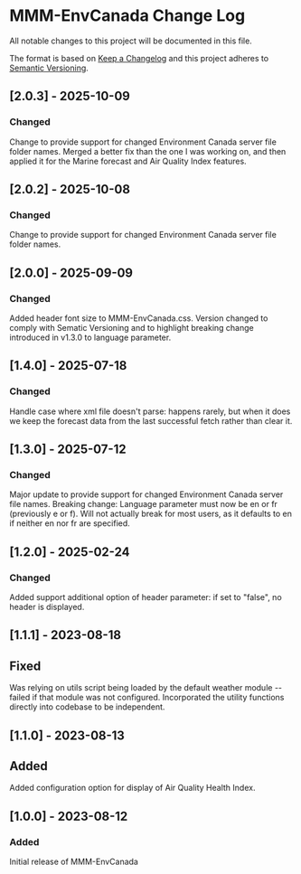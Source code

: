 # MMM-EnvCanada Change Log

All notable changes to this project will be documented in this file.

The format is based on [Keep a Changelog](https://keepachangelog.com/) and this project adheres to [Semantic Versioning](https://semver.org/).

## \[2.0.3] - 2025-10-09

### Changed

Change to provide support for changed Environment Canada server file folder names. Merged a better fix than the one I was working on, and then applied it for the Marine forecast and Air Quality Index features.



## \[2.0.2] - 2025-10-08

### Changed

Change to provide support for changed Environment Canada server file folder names.



## \[2.0.0] - 2025-09-09

### Changed

Added header font size to MMM-EnvCanada.css. Version changed to comply with Sematic Versioning and to highlight breaking change introduced in v1.3.0 to language parameter.



## \[1.4.0] - 2025-07-18

### Changed

Handle case where xml file doesn't parse: happens rarely, but when it does we keep the forecast data from the last successful fetch rather than clear it.



## \[1.3.0] - 2025-07-12

### Changed

Major update to provide support for changed Environment Canada server file names. Breaking change: Language parameter must now be en or fr (previously e or f). Will not actually break for most users, as it defaults to en if neither en nor fr are specified.



## \[1.2.0] - 2025-02-24

### Changed

Added support additional option of header parameter: if set to "false", no header is displayed.



## \[1.1.1] - 2023-08-18

## Fixed

Was relying on utils script being loaded by the default weather module -- failed if that module was not configured. Incorporated the utility functions directly into codebase to be independent.



## \[1.1.0] - 2023-08-13

## Added

Added configuration option for display of Air Quality Health Index.



## \[1.0.0] - 2023-08-12

### Added

Initial release of MMM-EnvCanada

